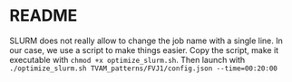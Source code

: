# README
SLURM does not really allow to change the job name with a single line.
In our case, we use a script to make things easier. Copy the script, make it executable with `chmod +x optimize_slurm.sh`. 
Then launch with `./optimize_slurm.sh TVAM_patterns/FVJ1/config.json --time=00:20:00`
